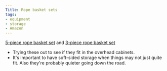 ```yaml
---
Title: Rope basket sets
tags:
- equipment
- storage
- Amazon
---
```

[5-piece rope basket set](https://www.amazon.com/dp/B09VTFYLTJ/ref=nosim?tag=ffwf0f-20) and [3-piece rope basket set](https://www.amazon.com/dp/B08NXXY7KV/ref=nosim?tag=ffwf0f-20)
- Trying these out to see if they fit in the overhead cabinets.
- It's important to have soft-sided storage when things may not just quite fit. Also they're probably quieter going down the road.
